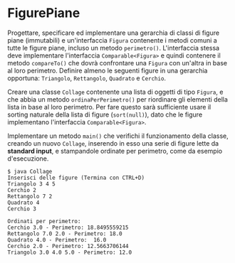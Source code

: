 # FigurePiane
 
Progettare, specificare ed implementare una gerarchia di classi di figure piane (immutabili) e un'interfaccia `Figura` contenente i metodi comuni a tutte le figure piane, incluso un metodo `perimetro()`. L'interfaccia stessa deve implementare l'interfaccia `Comparable<Figura>` e quindi contenere il metodo `compareTo()` che dovrà confrontare una `Figura` con un'altra in base al loro perimetro. Definire almeno le seguenti figure in una gerarchia opportuna: `Triangolo`, `Rettangolo`, `Quadrato` e `Cerchio`.

Creare una classe `Collage` contenente una lista di oggetti di tipo `Figura`, e che abbia un metodo `ordinaPerPerimetro()` per riordinare gli elementi della lista in base al loro perimetro. Per fare questo sarà sufficiente usare il sorting naturale della lista di figure (`sort(null)`), dato che le figure implementano l'interfaccia `Comparable<Figura>`.

Implementare un metodo `main()` che verifichi il funzionamento della classe, creando un nuovo `Collage`, inserendo in esso una serie di figure lette da **standard input**, e stampandole ordinate per perimetro, come da esempio d'esecuzione.

```text
$ java Collage
Inserisci delle figure (Termina con CTRL+D)
Triangolo 3 4 5
Cerchio 2
Rettangolo 7 2
Quadrato 4
Cerchio 3
 
Ordinati per perimetro:
Cerchio 3.0 - Perimetro: 18.8495559215
Rettangolo 7.0 2.0 - Perimetro: 18.0
Quadrato 4.0 - Perimetro:  16.0
Cerchio 2.0 - Perimetro: 12.5663706144
Triangolo 3.0 4.0 5.0 - Perimetro: 12.0
```
